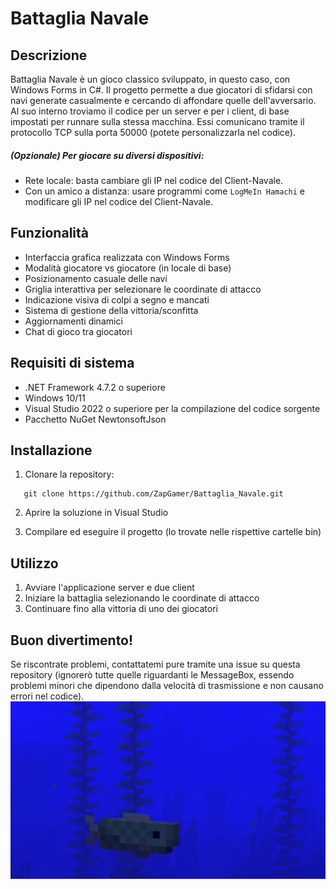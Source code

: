 # Battaglia Navale

## Descrizione
Battaglia Navale è un gioco classico sviluppato, in questo caso, con Windows Forms in C#. 
Il progetto permette a due giocatori di sfidarsi con navi generate casualmente e cercando di affondare quelle dell'avversario.
Al suo interno troviamo il codice per un server e per i client, di base impostati per runnare sulla stessa macchina.
Essi comunicano tramite il protocollo TCP sulla porta 50000 (potete personalizzarla nel codice).

##### (Opzionale) Per giocare su diversi dispositivi:
- Rete locale: basta cambiare gli IP nel codice del Client-Navale.
- Con un amico a distanza: usare programmi come ```LogMeIn Hamachi``` e modificare gli IP nel codice del Client-Navale.

## Funzionalità
- Interfaccia grafica realizzata con Windows Forms
- Modalità giocatore vs giocatore (in locale di base)
- Posizionamento casuale delle navi
- Griglia interattiva per selezionare le coordinate di attacco
- Indicazione visiva di colpi a segno e mancati
- Sistema di gestione della vittoria/sconfitta
- Aggiornamenti dinamici
- Chat di gioco tra giocatori

## Requisiti di sistema
- .NET Framework 4.7.2 o superiore
- Windows 10/11
- Visual Studio 2022 o superiore per la compilazione del codice sorgente
- Pacchetto NuGet NewtonsoftJson

## Installazione
1. Clonare la repository:
```
   git clone https://github.com/ZapGamer/Battaglia_Navale.git
```
2. Aprire la soluzione in Visual Studio

3. Compilare ed eseguire il progetto (lo trovate nelle rispettive cartelle bin)

## Utilizzo
1. Avviare l'applicazione server e due client
2. Iniziare la battaglia selezionando le coordinate di attacco
3. Continuare fino alla vittoria di uno dei giocatori

## Buon divertimento!
Se riscontrate problemi, contattatemi pure tramite una issue su questa repository (ignorerò tutte quelle riguardanti le MessageBox, essendo problemi minori che dipendono dalla velocità di trasmissione e non causano errori nel codice).
![Sfondo_Gioco](./Client-navale/assets/sfondo.gif)
